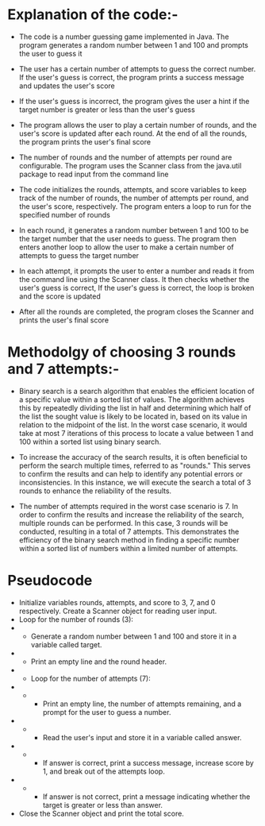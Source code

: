 # Explanation of the code:-

- The code is a number guessing game implemented in Java. The program generates a random number between 1 and 100 and prompts the user to guess it

- The user has a certain number of attempts to guess the correct number. If the user's guess is correct, the program prints a success message and updates the user's score

- If the user's guess is incorrect, the program gives the user a hint if the target number is greater or less than the user's guess

- The program allows the user to play a certain number of rounds, and the user's score is updated after each round. At the end of all the rounds, the program prints the user's final score

- The number of rounds and the number of attempts per round are configurable. The program uses the Scanner class from the java.util package to read input from the command line

- The code initializes the rounds, attempts, and score variables to keep track of the number of rounds, the number of attempts per round, and the user's score, respectively. The program enters a loop to run for the specified number of rounds

- In each round, it generates a random number between 1 and 100 to be the target number that the user needs to guess. The program then enters another loop to allow the user to make a certain number of attempts to guess the target number

- In each attempt, it prompts the user to enter a number and reads it from the command line using the Scanner class. It then checks whether the user's guess is correct, If the user's guess is correct, the loop is broken and the score is updated

- After all the rounds are completed, the program closes the Scanner and prints the user's final score



# Methodolgy of choosing 3 rounds and 7 attempts:-

- Binary search is a search algorithm that enables the efficient location of a specific value within a sorted list of values. The algorithm achieves this by repeatedly dividing the list in half and determining which half of the list the sought value is likely to be located in, based on its value in relation to the midpoint of the list. In the worst case scenario, it would take at most 7 iterations of this process to locate a value between 1 and 100 within a sorted list using binary search.
 
- To increase the accuracy of the search results, it is often beneficial to perform the search multiple times, referred to as "rounds." This serves to confirm the results and can help to identify any potential errors or inconsistencies. In this instance, we will execute the search a total of 3 rounds to enhance the reliability of the results.

- The number of attempts required in the worst case scenario is 7. In order to confirm the results and increase the reliability of the search, multiple rounds can be performed. In this case, 3 rounds will be conducted, resulting in a total of 7 attempts. This demonstrates the efficiency of the binary search method in finding a specific number within a sorted list of numbers within a limited number of attempts.


# Pseudocode
- Initialize variables rounds, attempts, and score to 3, 7, and 0 respectively. Create a Scanner object for reading user input.
- Loop for the number of rounds (3):
- - Generate a random number between 1 and 100 and store it in a variable called target.
- - Print an empty line and the round header.
- - Loop for the number of attempts (7):
- - - Print an empty line, the number of attempts remaining, and a prompt for the user to guess a number.
- - - Read the user's input and store it in a variable called answer.
- - - If answer is correct, print a success message, increase score by 1, and break out of the attempts loop.
- - - If answer is not correct, print a message indicating whether the target is greater or less than answer.
- Close the Scanner object and print the total score.

